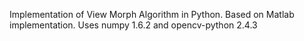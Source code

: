 Implementation of View Morph Algorithm in Python.  Based on Matlab implementation.
Uses numpy 1.6.2 and opencv-python 2.4.3
